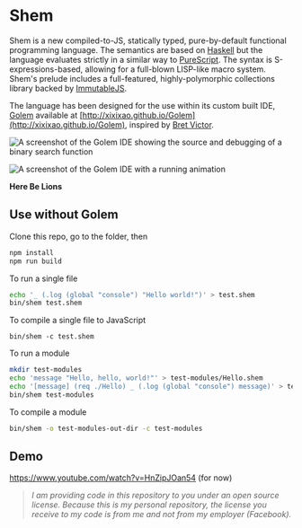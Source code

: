 # Shem

Shem is a new compiled-to-JS, statically typed, pure-by-default functional programming language. The semantics are based on [Haskell](https://www.haskell.org/) but the language evaluates strictly in a similar way to [PureScript](http://purescript.org/). The syntax is S-expressions-based, allowing for a full-blown LISP-like macro system. Shem's prelude includes a full-featured, highly-polymorphic collections library backed by [ImmutableJS](http://facebook.github.io/immutable-js).

The language has been designed for the use within its custom built IDE, [Golem](https://github.com/xixixao/Golem) available at [http://xixixao.github.io/Golem](http://xixixao.github.io/Golem), inspired by [Bret Victor](http://worrydream.com/).

![A screenshot of the Golem IDE showing the source and debugging of a binary search function](http://shem.io/img/screen-shot-binarysearch.png)

![A screenshot of the Golem IDE with a running animation](http://shem.io/img/screen-shot-star.png)

**Here Be Lions**

## Use without Golem

Clone this repo, go to the folder, then

```bash
npm install
npm run build
```

To run a single file

```bash
echo '_ (.log (global "console") "Hello world!")' > test.shem
bin/shem test.shem
```

To compile a single file to JavaScript

```
bin/shem -c test.shem
```

To run a module
```bash
mkdir test-modules
echo 'message "Hello, hello, world!"' > test-modules/Hello.shem
echo '[message] (req ./Hello) _ (.log (global "console") message)' > test-modules/index.shem
bin/shem test-modules
```

To compile a module
```bash
bin/shem -o test-modules-out-dir -c test-modules
```

## Demo

https://www.youtube.com/watch?v=HnZipJOan54 (for now)


> *I am providing code in this repository to you under an open source license. Because this is my personal repository, the license you receive to my code is from me and not from my employer (Facebook).*
